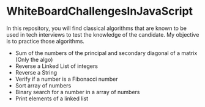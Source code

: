 # WhiteBoardChallengesInJavaScript
In this repository, you will find classical algorithms that are known to be used in tech interviews to test the knowledge of the candidate. My objective is to practice those algorithms.

- Sum of the numbers of the principal and secondary diagonal of a matrix (Only the algo)
- Reverse a Linked List of integers
- Reverse a String
- Verify if a number is a Fibonacci number
- Sort array of numbers
- Binary search for a number in a array of numbers
- Print elements of a linked list